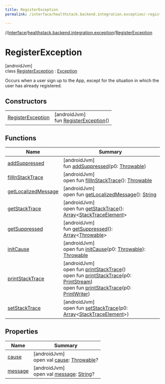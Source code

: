 ```yaml
---
title: RegisterException
permalink: /interface/healthstack.backend.integration.exception/-register-exception/index.html

---
```

//[interface](../../../index.html)/[healthstack.backend.integration.exception](../index.html)/[RegisterException](index.html)



# RegisterException



[androidJvm]\
class [RegisterException](index.html) : [Exception](https://developer.android.com/reference/kotlin/java/lang/Exception.html)

Occurs when a user sign up to the App, except for the situation in which the user has already registered.



## Constructors


| | |
|---|---|
| [RegisterException](-register-exception.html) | [androidJvm]<br>fun [RegisterException](-register-exception.html)() |


## Functions


| Name | Summary |
|---|---|
| [addSuppressed](../-user-already-exists-exception/index.html#282858770%2FFunctions%2F1470167800) | [androidJvm]<br>fun [addSuppressed](../-user-already-exists-exception/index.html#282858770%2FFunctions%2F1470167800)(p0: [Throwable](https://kotlinlang.org/api/latest/jvm/stdlib/kotlin/-throwable/index.html)) |
| [fillInStackTrace](../-user-already-exists-exception/index.html#-1102069925%2FFunctions%2F1470167800) | [androidJvm]<br>open fun [fillInStackTrace](../-user-already-exists-exception/index.html#-1102069925%2FFunctions%2F1470167800)(): [Throwable](https://kotlinlang.org/api/latest/jvm/stdlib/kotlin/-throwable/index.html) |
| [getLocalizedMessage](../-user-already-exists-exception/index.html#1043865560%2FFunctions%2F1470167800) | [androidJvm]<br>open fun [getLocalizedMessage](../-user-already-exists-exception/index.html#1043865560%2FFunctions%2F1470167800)(): [String](https://kotlinlang.org/api/latest/jvm/stdlib/kotlin/-string/index.html) |
| [getStackTrace](../-user-already-exists-exception/index.html#2050903719%2FFunctions%2F1470167800) | [androidJvm]<br>open fun [getStackTrace](../-user-already-exists-exception/index.html#2050903719%2FFunctions%2F1470167800)(): [Array](https://kotlinlang.org/api/latest/jvm/stdlib/kotlin/-array/index.html)&lt;[StackTraceElement](https://developer.android.com/reference/kotlin/java/lang/StackTraceElement.html)&gt; |
| [getSuppressed](../-user-already-exists-exception/index.html#672492560%2FFunctions%2F1470167800) | [androidJvm]<br>fun [getSuppressed](../-user-already-exists-exception/index.html#672492560%2FFunctions%2F1470167800)(): [Array](https://kotlinlang.org/api/latest/jvm/stdlib/kotlin/-array/index.html)&lt;[Throwable](https://kotlinlang.org/api/latest/jvm/stdlib/kotlin/-throwable/index.html)&gt; |
| [initCause](../-user-already-exists-exception/index.html#-418225042%2FFunctions%2F1470167800) | [androidJvm]<br>open fun [initCause](../-user-already-exists-exception/index.html#-418225042%2FFunctions%2F1470167800)(p0: [Throwable](https://kotlinlang.org/api/latest/jvm/stdlib/kotlin/-throwable/index.html)): [Throwable](https://kotlinlang.org/api/latest/jvm/stdlib/kotlin/-throwable/index.html) |
| [printStackTrace](../-user-already-exists-exception/index.html#-1769529168%2FFunctions%2F1470167800) | [androidJvm]<br>open fun [printStackTrace](../-user-already-exists-exception/index.html#-1769529168%2FFunctions%2F1470167800)()<br>open fun [printStackTrace](../-user-already-exists-exception/index.html#1841853697%2FFunctions%2F1470167800)(p0: [PrintStream](https://developer.android.com/reference/kotlin/java/io/PrintStream.html))<br>open fun [printStackTrace](../-user-already-exists-exception/index.html#1175535278%2FFunctions%2F1470167800)(p0: [PrintWriter](https://developer.android.com/reference/kotlin/java/io/PrintWriter.html)) |
| [setStackTrace](../-user-already-exists-exception/index.html#2135801318%2FFunctions%2F1470167800) | [androidJvm]<br>open fun [setStackTrace](../-user-already-exists-exception/index.html#2135801318%2FFunctions%2F1470167800)(p0: [Array](https://kotlinlang.org/api/latest/jvm/stdlib/kotlin/-array/index.html)&lt;[StackTraceElement](https://developer.android.com/reference/kotlin/java/lang/StackTraceElement.html)&gt;) |


## Properties


| Name | Summary |
|---|---|
| [cause](../-user-already-exists-exception/index.html#-654012527%2FProperties%2F1470167800) | [androidJvm]<br>open val [cause](../-user-already-exists-exception/index.html#-654012527%2FProperties%2F1470167800): [Throwable](https://kotlinlang.org/api/latest/jvm/stdlib/kotlin/-throwable/index.html)? |
| [message](../-user-already-exists-exception/index.html#1824300659%2FProperties%2F1470167800) | [androidJvm]<br>open val [message](../-user-already-exists-exception/index.html#1824300659%2FProperties%2F1470167800): [String](https://kotlinlang.org/api/latest/jvm/stdlib/kotlin/-string/index.html)? |

